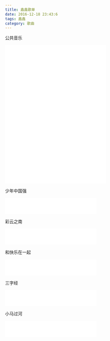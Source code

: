 ```yaml
---
title: 鑫鑫歌单
date: 2016-12-18 23:43:6
tags: 鑫鑫
category: 歌曲
---
```

公共音乐
<iframe frameborder="no" border="0" marginwidth="0" marginheight="0" width=330 height=450 src="//music.163.com/outchain/player?type=0&id=540717270&auto=0&height=430"></iframe>

少年中国强
<iframe frameborder="no" border="0" marginwidth="0" marginheight="0" width=298 height=52 src="//music.163.com/outchain/player?type=2&id=39488579&auto=0&height=32"></iframe>

彩云之南
<iframe frameborder="no" border="0" marginwidth="0" marginheight="0" width=298 height=52 src="//music.163.com/outchain/player?type=2&id=455718008&auto=0&height=32"></iframe>

和快乐在一起
<iframe frameborder="no" border="0" marginwidth="0" marginheight="0" width=298 height=52 src="//music.163.com/outchain/player?type=2&id=30133931&auto=0&height=32"></iframe>

三字经
<iframe frameborder="no" border="0" marginwidth="0" marginheight="0" width=298 height=52 src="//music.163.com/outchain/player?type=2&id=510988772&auto=0&height=32"></iframe>

小马过河
<iframe frameborder="no" border="0" marginwidth="0" marginheight="0" width=298 height=52 src="//music.163.com/outchain/player?type=2&id=515181104&auto=0&height=32"></iframe>
